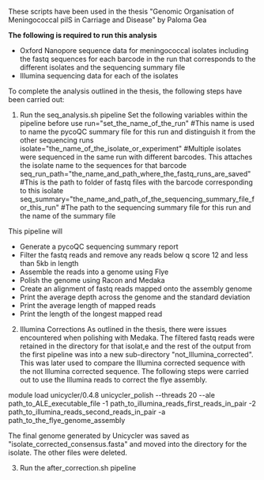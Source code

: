 These scripts have been used in the thesis "Genomic Organisation of Meningococcal pilS in Carriage and Disease" by Paloma Gea 

**The following is required to run this analysis**
- Oxford Nanopore sequence data for meningococcal isolates including the fastq sequences for each barcode in the run that corresponds to the different isolates and the sequencing summary file
- Illumina sequencing data for each of the isolates

To complete the analysis outlined in the thesis, the following steps have been carried out:

1. Run the seq_analysis.sh pipeline
Set the following variables within the pipeline before use
  run="set_the_name_of_the_run" #This name is used to name the pycoQC summary file for this run and distinguish it from the other sequencing runs
  isolate="the_name_of_the_isolate_or_experiment" #Multiple isolates were sequenced in the same run with different barcodes. This attaches the isolate name to the sequences for that barcode
  seq_run_path="the_name_and_path_where_the_fastq_runs_are_saved" #This is the path to folder of fastq files with the barcode corresponding to this isolate 
  seq_summary="the_name_and_path_of_the_sequencing_summary_file_for_this_run" #The path to the sequencing summary file for this run and the name of the summary file

This pipeline will
- Generate a pycoQC sequencing summary report
- Filter the fastq reads and remove any reads below q score 12 and less than 5kb in length
- Assemble the reads into a genome using Flye
- Polish the genome using Racon and Medaka
- Create an alignment of fastq reads mapped onto the assembly genome
- Print the average depth across the genome and the standard deviation
- Print the average length of mapped reads
- Print the length of the longest mapped read

2. Illumina Corrections
As outlined in the thesis, there were issues encountered when polishing with Medaka. The filtered fastq reads were retained in the directory for that isolat,e and the rest of the output from the first pipeline was into a new sub-directory "not_Illumina_corrected". This was later used to compare the Illumina corrected sequence with the not Illumina corrected sequence.
The following steps were carried out to use the Illumina reads to correct the flye assembly.

module load unicycler/0.4.8
unicycler_polish --threads 20 --ale path_to_ALE_executable_file -1 path_to_illumina_reads_first_reads_in_pair -2 path_to_illumina_reads_second_reads_in_pair -a path_to_the_flye_genome_assembly

The final genome generated by Unicycler was saved as "isolate_corrected_consensus.fasta" and moved into the directory for the isolate. The other files were deleted.

3. Run the after_correction.sh pipeline
